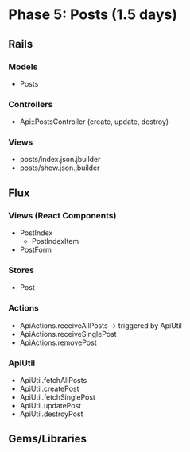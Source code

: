 # Phase 5: Posts (1.5 days)

## Rails
### Models
* Posts

### Controllers
* Api::PostsController (create, update, destroy)

### Views
* posts/index.json.jbuilder
* posts/show.json.jbuilder

## Flux
### Views (React Components)
* PostIndex
  - PostIndexItem
* PostForm

### Stores
* Post

### Actions
* ApiActions.receiveAllPosts -> triggered by ApiUtil
* ApiActions.receiveSinglePost
* ApiActions.removePost

### ApiUtil
* ApiUtil.fetchAllPosts
* ApiUtil.createPost
* ApiUtil.fetchSinglePost
* ApiUtil.updatePost
* ApiUtil.destroyPost

## Gems/Libraries
